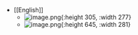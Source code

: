 - [[English]]
	- ![image.png](../assets/image_1669030228564_0.png){:height 305, :width 277}
	- ![image.png](../assets/image_1669030254476_0.png){:height 645, :width 281}